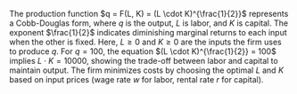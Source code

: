 The production function $q = F(L, K) = (L \cdot K)^{\frac{1}{2}}$ represents a Cobb-Douglas form, where $q$ is the output, $L$ is labor, and $K$ is capital. The exponent $\frac{1}{2}$ indicates diminishing marginal returns to each input when the other is fixed. Here, $L \geq 0$ and $K \geq 0$ are the inputs the firm uses to produce $q$. For $q = 100$, the equation $(L \cdot K)^{\frac{1}{2}} = 100$ implies $L \cdot K = 10000$, showing the trade-off between labor and capital to maintain output. The firm minimizes costs by choosing the optimal $L$ and $K$ based on input prices (wage rate $w$ for labor, rental rate $r$ for capital).
